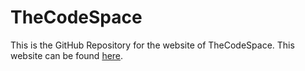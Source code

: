 # TheCodeSpace
This is the GitHub Repository for the website of TheCodeSpace.
This website can be found <a href="http://thecodespace.net">here</a>.
